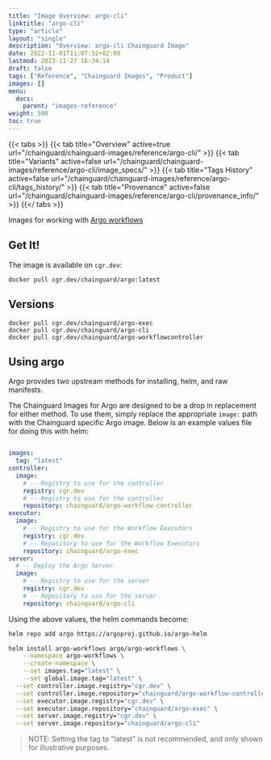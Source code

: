 ```yaml
---
title: "Image Overview: argo-cli"
linktitle: "argo-cli"
type: "article"
layout: "single"
description: "Overview: argo-cli Chainguard Image"
date: 2022-11-01T11:07:52+02:00
lastmod: 2023-11-27 16:34:14
draft: false
tags: ["Reference", "Chainguard Images", "Product"]
images: []
menu: 
  docs: 
    parent: "images-reference"
weight: 500
toc: true
---
```


{{< tabs >}}
{{< tab title="Overview" active=true url="/chainguard/chainguard-images/reference/argo-cli/" >}}
{{< tab title="Variants" active=false url="/chainguard/chainguard-images/reference/argo-cli/image_specs/" >}}
{{< tab title="Tags History" active=false url="/chainguard/chainguard-images/reference/argo-cli/tags_history/" >}}
{{< tab title="Provenance" active=false url="/chainguard/chainguard-images/reference/argo-cli/provenance_info/" >}}
{{</ tabs >}}



<!--overview:start-->
Images for working with [Argo workflows](https://argoproj.github.io/argo-workflows/)
<!--overview:end-->

<!--getting:start-->
## Get It!
The image is available on `cgr.dev`:

```
docker pull cgr.dev/chainguard/argo:latest
```
<!--getting:end-->

<!--body:start-->
## Versions

```
docker pull cgr.dev/chainguard/argo-exec
docker pull cgr.dev/chainguard/argo-cli
docker pull cgr.dev/chainguard/argo-workflowcontroller
```

## Using argo

Argo provides two upstream methods for installing, helm, and raw manifests.

The Chainguard Images for Argo are designed to be a drop in replacement for either method. To use them, simply replace the appropriate `image:` path with the Chainguard specific Argo image. Below is an example values file for doing this with helm:

```yaml

images:
  tag: "latest"
controller:
  image:
    # -- Registry to use for the controller
    registry: cgr.dev
    # -- Registry to use for the controller
    repository: chainguard/argo-workflow-controller
executor:
  image:
    # -- Registry to use for the Workflow Executors
    registry: cgr.dev
    # -- Repository to use for the Workflow Executors
    repository: chainguard/argo-exec
server:
  # -- Deploy the Argo Server
  image:
    # -- Registry to use for the server
    registry: cgr.dev
    # -- Repository to use for the server
    repository: chainguard/argo-cli
```

Using the above values, the helm commands become:

```bash
helm repo add argo https://argoproj.github.io/argo-helm

helm install argo-workflows argo/argo-workflows \
	--namespace argo-workflows \
	--create-namespace \
	--set images.tag="latest" \
	--set global.image.tag="latest" \
  --set controller.image.registry="cgr.dev" \
  --set controller.image.repository="chainguard/argo-workflow-controller" \
  --set executor.image.registry="cgr.dev" \
  --set executor.image.repository="chainguard/argo-exec" \
  --set server.image.registry="cgr.dev" \
  --set server.image.repository="chainguard/argo-cli"
```


> NOTE: Setting the tag to "latest" is not recommended, and only shown for illustrative purposes.
<!--body:end-->

